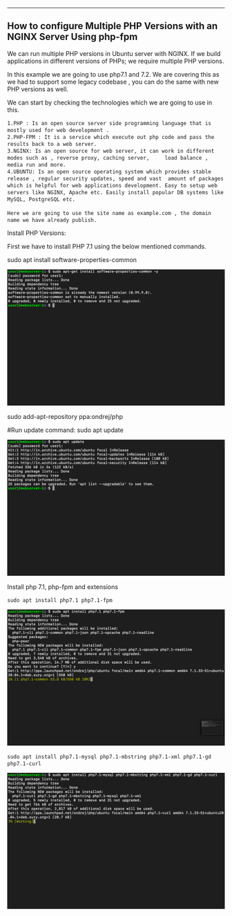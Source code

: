 -------------------------------------------------------------------------
How to configure Multiple PHP Versions with an NGINX Server Using php-fpm
-------------------------------------------------------------------------

We can run multiple PHP versions in Ubuntu server with NGINX. If we build applications in different versions of PHPs;  we require multiple PHP versions.

In this example we are going to use php7.1 and 7.2.  We are covering this as we had to support some legacy codebase , you can do the same with new PHP versions as well.

We can start by checking the technologies which we are going to use in this.

    1.PHP : Is an open source server side programming language that is mostly used for web development .
    2.PHP-FPM : It is a service which execute out php code and pass the results back to a web server.
    3.NGINX: Is an open source for web server, it can work in different modes such as , reverse proxy, caching server,     load balance , media run and more.
    4.UBUNTU: Is an open source operating system which provides stable release , regular security updates, speed and vast  amount of packages which is helpful for web applications development. Easy to setup web servers like NGINX, Apache etc. Easily install popular DB systems like MySQL, PostgreSQL etc.

    Here we are going to use the site name as example.com , the domain name we have already publish.

Install PHP Versions:

First we have to install PHP 7.1 using the below mentioned commands.

sudo apt install software-properties-common

![screenshot-1](images/phpinstall1.png)

sudo add-apt-repository ppa:ondrej/php

#Run update command:
sudo apt update

![screenshot-2](images/apt-update.png)

Install php 7.1, php-fpm and extensions

    sudo apt install php7.1 php7.1-fpm

![screenshot-3](images/installphp7_1.png)

    sudo apt install php7.1-mysql php7.1-mbstring php7.1-xml php7.1-gd php7.1-curl

![screenshot-3](images/installphp7_1extn.png)





